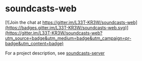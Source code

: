 # soundcasts-web

[![Join the chat at https://gitter.im/L33T-KR3W/soundcasts-web](https://badges.gitter.im/L33T-KR3W/soundcasts-web.svg)](https://gitter.im/L33T-KR3W/soundcasts-web?utm_source=badge&utm_medium=badge&utm_campaign=pr-badge&utm_content=badge)

For a project description, see [soundcasts-server](https://github.com/L33T-KR3W/soundcasts-server)
